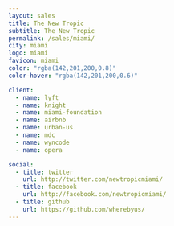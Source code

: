 ```yaml
---
layout: sales
title: The New Tropic
subtitle: The New Tropic 
permalink: /sales/miami/
city: miami
logo: miami
favicon: miami_
color: "rgba(142,201,200,0.8)"
color-hover: "rgba(142,201,200,0.6)"

client:
  - name: lyft
  - name: knight
  - name: miami-foundation
  - name: airbnb
  - name: urban-us
  - name: mdc
  - name: wyncode
  - name: opera

social:
  - title: twitter
    url: http://twitter.com/newtropicmiami/
  - title: facebook
    url: http://facebook.com/newtropicmiami/
  - title: github
    url: https://github.com/wherebyus/
---
```


